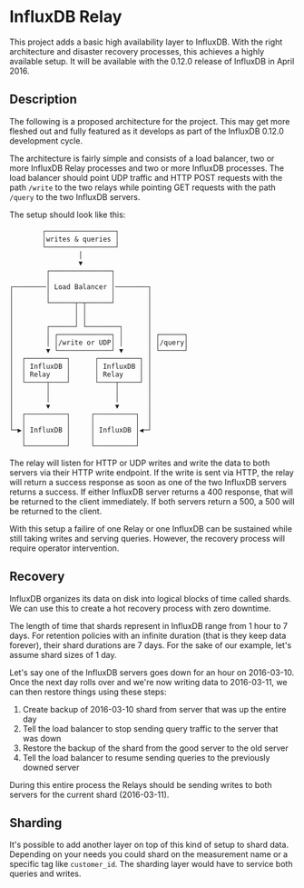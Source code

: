 # InfluxDB Relay

This project adds a basic high availability layer to InfluxDB. With the right architecture and disaster recovery processes, this achieves a highly available setup. It will be available with the 0.12.0 release of InfluxDB in April 2016.

## Description

The following is a proposed architecture for the project. This may get more fleshed out and fully featured as it develops as part of the InfluxDB 0.12.0 development cycle.

The architecture is fairly simple and consists of a load balancer, two or more InfluxDB Relay processes and two or more InfluxDB processes. The load balancer should point UDP traffic and HTTP POST requests with the path `/write` to the two relays while pointing GET requests with the path `/query` to the two InfluxDB servers.

The setup should look like this:

```
        ┌─────────────────┐                 
        │writes & queries │                 
        └─────────────────┘                 
                 │                          
                 ▼                          
         ┌───────────────┐                  
         │               │                  
┌────────│ Load Balancer │────────┐         
│        │               │        │         
│        └──────┬─┬──────┘        │         
│               │ │               │         
│               │ │               │         
│        ┌──────┘ └────────┐      │         
│        │ ┌─────────────┐ │      │ ┌──────┐
│        │ │/write or UDP│ │      │ │/query│
│        ▼ └─────────────┘ ▼      │ └──────┘
│  ┌──────────┐      ┌──────────┐ │         
│  │ InfluxDB │      │ InfluxDB │ │         
│  │ Relay    │      │ Relay    │ │         
│  └─────┬────┘      └────┬─────┘ │         
│        │                │       │         
│        │                │       │         
│        ▼                ▼       │         
│  ┌──────────┐     ┌──────────┐  │         
│  │          │     │          │  │         
└─▶│ InfluxDB │     │ InfluxDB │◀─┘         
   │          │     │          │            
   └──────────┘     └──────────┘            
 ```


The relay will listen for HTTP or UDP writes and write the data to both servers via their HTTP write endpoint. If the write is sent via HTTP, the relay will return a success response as soon as one of the two InfluxDB servers returns a success. If either InfluxDB server returns a 400 response, that will be returned to the client immediately. If both servers return a 500, a 500 will be returned to the client.

With this setup a failire of one Relay or one InfluxDB can be sustained while still taking writes and serving queries. However, the recovery process will require operator intervention.

## Recovery

InfluxDB organizes its data on disk into logical blocks of time called shards. We can use this to create a hot recovery process with zero downtime.

The length of time that shards represent in InfluxDB range from 1 hour to 7 days. For retention policies with an infinite duration (that is they keep data forever), their shard durations are 7 days. For the sake of our example, let's assume shard sizes of 1 day.

Let's say one of the InfluxDB servers goes down for an hour on 2016-03-10. Once the next day rolls over and we're now writing data to 2016-03-11, we can then restore things using these steps:

1. Create backup of 2016-03-10 shard from server that was up the entire day
2. Tell the load balancer to stop sending query traffic to the server that was down
3. Restore the backup of the shard from the good server to the old server
4. Tell the load balancer to resume sending queries to the previously downed server

During this entire process the Relays should be sending writes to both servers for the current shard (2016-03-11).

## Sharding

It's possible to add another layer on top of this kind of setup to shard data. Depending on your needs you could shard on the measurement name or a specific tag like `customer_id`. The sharding layer would have to service both queries and writes.